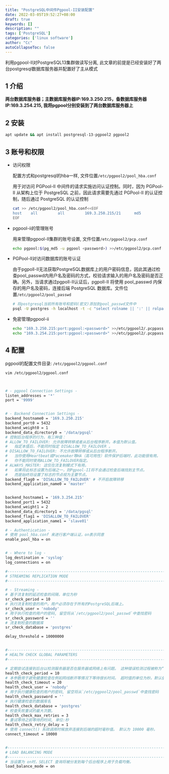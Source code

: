 ```yaml
---
title: "PostgreSQL中间件Pgpool-II安装配置"
date: 2022-03-05T19:52:27+08:00
draft: true
keywords: []
description: ""
tags: ['PostgreSQL']
categories: ['linux software']
author: "Cc"
autoCollapseToc: false
---
```


利用pgpool-II对PostgreSQL13集群做读写分离, 此文章的前提是已经安装好了两台postgresql数据库服务器并配置好了主从模式

<!--more-->



## 1 介绍

**两台数据库服务器；主数据库服务器IP:169.3.250.215，备数据库服务器IP:169.3.254.215, 我将pgpool分别安装到了两台数据库服务器上**

## 2 安装

```bash
apt update && apt install postgresql-13-pgpool2 pgpool2
```

## 3 账号和权限

* 访问权限

    配置方式和postgresql的hba一样, 文件位置`/etc/pgpool2/pool_hba.conf`

    用于对访问 PGPool-II 中间件的请求实施访问认证控制。同时，因为 PGPool-II 从架构上位于 PostgreSQL 之前，因此请求需要先通过 PGPool-II 的认证控制，随后通过 PostgreSQL 的认证控制

    ```bash
    cat >> /etc/pgpool2/pool_hba.conf<<EOF
    host    all         all         169.3.250.215/21      md5
    EOF
    ```

* pgpool-ii的管理账号

    用来管理pgpool-II集群的账号设置, 文件位置`/etc/pgpool2/pcp.conf`

    ```bash
    echo pgpool:$(pg_md5 -u pgpool <password>) >>/etc/pgpool2/pcp.conf
    ```

*  PGPool-II对访问数据库的账号认证

    由于pgpoll-II无法获取PostgreSQL数据库上的用户密码信息，因此其通过检查pool_passwd内用户名及密码的方式，校验请求输入的用户名及密码是否正确。另外，当请求通过pgpoll-II认证后，pgpoll-II 将使用 pool_passwd 内保存的用户名及密码，连接后端 PostgreSQL 数据库。文件位置`/etc/pgpool2/pool_passwd`

    ```bash
    # 将postgresql当前所有账号和密码(密文)添加到pool_passwd文件中
    psql -U postgres -h localhost -t -c "select rolname || ':' || rolpassword from pg_authid where rolpassword is not null ;" > /etc/pgpool2/pool_passwd
    ```

* 免密管理pgpool-ii

    ```bash
    echo "169.3.250.215:port:pgpool:<password>" >>/etc/pgpool2/.pcppass
    echo "169.3.254.215:port:pgpool:<password>" >>/etc/pgpool2/.pcppass
    ```

## 4 配置

pgpool的配置文件目录: `/etc/pgpool2/pgpool.conf`

```bash
vim /etc/pgpool2/pgpool.conf



# - pgpool Connection Settings -
listen_addresses = '*'
port = '9999'


# - Backend Connection Settings -
backend_hostname0 = '169.3.250.215'
backend_port0 = 5432
backend_weight0 = 1
backend_data_directory0 = '/data/pgsql'
# 控制后台程序的行为，有三种值：
# ALLOW_TO_FAILOVER: 允许故障转移或者从后台程序断开。本值为默认值。
#   指定本值后，不能同时指定 DISALLOW_TO_FAILOVER 。
# DISALLOW_TO_FAILOVER: 不允许故障转移或从后台程序断开。
#   当你使用Heartbeat或Pacemaker等HA（高可用性）软件保护后端时，此功能很有用。
#   你不能同时使用ALLOW_TO_FAILOVER指定。
# ALWAYS_MASTER: 这仅在流复制模式下有用。
#   如果将此标志设置为后端之一，则Pgpool-II将不会通过检查后端找到主节点。
#   而是始终将设置了标志的节点视为主要节点。
backend_flag0 = 'DISALLOW_TO_FAILOVER' # 不开启故障转移
backend_application_name0 = 'master'


backend_hostname1 = '169.3.254.215'
backend_port1 = 5432
backend_weight1 = 2
backend_data_directory1 = '/data/pgsql'
backend_flag1 = 'DISALLOW_TO_FAILOVER'
backend_application_name1 = 'slave01'

# - Authentication -
# 使用 pool_hba.conf 来进行客户端认证，on表示同意
enable_pool_hba = on


# - Where to log -
log_destination = 'syslog'
log_connections = on

#------------------------------------------------------------------------------
# STREAMING REPLICATION MODE
#------------------------------------------------------------------------------

# - Streaming -
# 基于流复制的延迟检查的间隔，单位为秒
sr_check_period = 10
# 执行流复制检查的用户。用户必须存在于所有的PostgreSQL后端上。
sr_check_user = 'nobody'
# 用于执行检查的用户的密码, 留空将从`/etc/pgpool2/pool_passwd`中查找密码
sr_check_password = ''
# 流复制检查的数据库
sr_check_database = 'postgres'

delay_threshold = 10000000


#------------------------------------------------------------------------------
# HEALTH CHECK GLOBAL PARAMETERS
#------------------------------------------------------------------------------

# 定期尝试连接到后台以检测服务器是否在服务器或网络上有问题。 这种错误检测过程被称为“健康检查”。如果检测到错误， 则 pgpool-II 会尝试进行故障恢复或者退化操作。本参数指出健康检查的间隔，单位为秒
health_check_period = 10
# 本参数用于避免健康检查在例如网线断开等情况下等待很长时间。 超时值的单位为秒。默认值为 20, 0 禁用超时（一直等待到 TCP/IP 超时）。
health_check_timeout = 20
health_check_user = 'nobody'
# 用于执行健康检查的用户的密码, 留空将从`/etc/pgpool2/pool_passwd`中查找密码
health_check_password = ''
# 执行健康检查的数据库名
health_check_database = 'postgres'
# 检查失败重试的最大次数。
health_check_max_retries = 3
# 重试等待之前等待的时间, 单位:秒
health_check_retry_delay = 1
# 使用 connect() 系统调用时候放弃连接到后端的超时毫秒值。 默认为 10000 毫秒。
connect_timeout = 10000


#------------------------------------------------------------------------------
# LOAD BALANCING MODE
#------------------------------------------------------------------------------
# 当设置为 on时，SELECT 查询将被分发到每个后台程序上用于负载均衡。
load_balance_mode = on
```